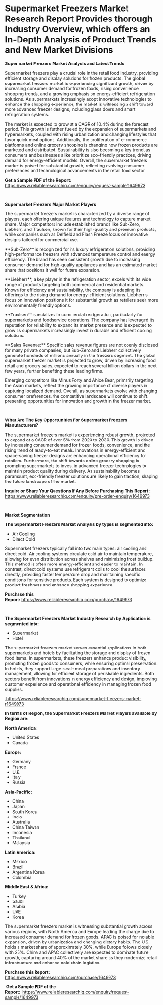 <p><h1>Supermarket Freezers Market Research Report Provides thorough Industry Overview, which offers an In-Depth Analysis of Product Trends and New Market Divisions</h1></p><p><strong>Supermarket Freezers Market Analysis and Latest Trends</strong></p>
<p><p>Supermarket freezers play a crucial role in the retail food industry, providing efficient storage and display solutions for frozen products. The global supermarket freezers market is experiencing significant growth, driven by increasing consumer demand for frozen foods, rising convenience shopping trends, and a growing emphasis on energy-efficient refrigeration solutions. As supermarkets increasingly adopt innovative technologies to enhance the shopping experience, the market is witnessing a shift toward more advanced freezer designs, including glass doors and smart refrigeration systems.</p><p>The market is expected to grow at a CAGR of 10.4% during the forecast period. This growth is further fueled by the expansion of supermarkets and hypermarkets, coupled with rising urbanization and changing lifestyles that favor quick meal options. Additionally, the proliferation of e-commerce platforms and online grocery shopping is changing how frozen products are marketed and distributed. Sustainability is also becoming a key trend, as consumers and businesses alike prioritize eco-friendly practices, driving demand for energy-efficient models. Overall, the supermarket freezers market is poised for substantial growth, reflecting evolving consumer preferences and technological advancements in the retail food sector.</p></p>
<p><strong>Get a Sample PDF of the Report:&nbsp;</strong> <a href="https://www.reliableresearchiq.com/enquiry/request-sample/1649973?utm_campaign=121&utm_medium=2&utm_source=Github&utm_content=ia&utm_term=16042025&utm_id=supermarket-freezers">https://www.reliableresearchiq.com/enquiry/request-sample/1649973</a></p>
<p>&nbsp;</p>
<p><strong>Supermarket Freezers Major Market Players</strong></p>
<p><p>The supermarket freezers market is characterized by a diverse range of players, each offering unique features and technology to capture market share. Major competitors include established brands like Sub-Zero, Liebherr, and Traulsen, known for their high-quality and premium products, while companies such as Delfield and Flash Freeze focus on innovative designs tailored for commercial use.</p><p>**Sub-Zero** is recognized for its luxury refrigeration solutions, providing high-performance freezers with advanced temperature control and energy efficiency. The brand has seen consistent growth due to increasing consumer demand for high-quality appliances and has an estimated market share that positions it well for future expansion.</p><p>**Liebherr**, a key player in the refrigeration sector, excels with its wide range of products targeting both commercial and residential markets. Known for efficiency and sustainability, the company is adapting its offerings to the rising demand for energy-efficient solutions. Liebherr's focus on innovation positions it for substantial growth as retailers seek more environmentally friendly options.</p><p>**Traulsen** specializes in commercial refrigeration, particularly for supermarkets and foodservice operations. The company has leveraged its reputation for reliability to expand its market presence and is expected to grow as supermarkets increasingly invest in durable and efficient cooling solutions.</p><p>**Sales Revenue:** Specific sales revenue figures are not openly disclosed for many private companies, but Sub-Zero and Liebherr collectively generate hundreds of millions annually in the freezers segment. The global supermarket freezer market is projected to grow, driven by increasing food retail and grocery sales, expected to reach several billion dollars in the next few years, further benefiting these leading firms.</p><p>Emerging competitors like Minus Forty and Ahice Bear, primarily targeting the Asian markets, reflect the growing importance of diverse players in capturing localized demand. Overall, as supermarkets evolve with changing consumer preferences, the competitive landscape will continue to shift, presenting opportunities for innovation and growth in the freezer market.</p></p>
<p>&nbsp;</p>
<p><strong>What Are The Key Opportunities For Supermarket Freezers Manufacturers?</strong></p>
<p><p>The supermarket freezers market is experiencing robust growth, projected to expand at a CAGR of over 5% from 2023 to 2030. This growth is driven by increasing consumer demand for frozen foods, convenience, and the rising trend of ready-to-eat meals. Innovations in energy-efficient and space-saving freezer designs are enhancing operational efficiency for retailers. Furthermore, the shift towards online grocery shopping is prompting supermarkets to invest in advanced freezer technologies to maintain product quality during delivery. As sustainability becomes paramount, eco-friendly freezer solutions are likely to gain traction, shaping the future landscape of the market.</p></p>
<p><strong>Inquire or Share Your Questions If Any Before Purchasing This Report:</strong> <a href="https://www.reliableresearchiq.com/enquiry/pre-order-enquiry/1649973?utm_campaign=121&utm_medium=2&utm_source=Github&utm_content=ia&utm_term=16042025&utm_id=supermarket-freezers">https://www.reliableresearchiq.com/enquiry/pre-order-enquiry/1649973</a></p>
<p>&nbsp;</p>
<p><strong>Market Segmentation</strong></p>
<p><strong>The Supermarket Freezers Market Analysis by types is segmented into:</strong></p>
<p><ul><li>Air Cooling</li><li>Direct Cold</li></ul></p>
<p><p>Supermarket freezers typically fall into two main types: air cooling and direct cold. Air cooling systems circulate cold air to maintain temperature, allowing for even distribution across shelves and minimizing frost buildup. This method is often more energy-efficient and easier to maintain. In contrast, direct cold systems use refrigerant coils to cool the surfaces directly, providing faster temperature drop and maintaining specific conditions for sensitive products. Each system is designed to optimize product freshness and enhance shopping experience.</p></p>
<p><strong>Purchase this Report:&nbsp;</strong><a href="https://www.reliableresearchiq.com/purchase/1649973?utm_campaign=121&utm_medium=2&utm_source=Github&utm_content=ia&utm_term=16042025&utm_id=supermarket-freezers">https://www.reliableresearchiq.com/purchase/1649973</a></p>
<p>&nbsp;</p>
<p><strong>The Supermarket Freezers Market Industry Research by Application is segmented into:</strong></p>
<p><ul><li>Supermarket</li><li>Hotel</li></ul></p>
<p><p>The supermarket freezers market serves essential applications in both supermarkets and hotels by facilitating the storage and display of frozen food items. In supermarkets, these freezers enhance product visibility, promoting frozen goods to consumers, while ensuring optimal preservation. In hotels, they support large-scale meal preparations and inventory management, allowing for efficient storage of perishable ingredients. Both sectors benefit from innovations in energy efficiency and design, improving customer experience and operational efficiency in managing frozen food supplies.</p></p>
<p><a href="https://www.reliableresearchiq.com/supermarket-freezers-market-r1649973?utm_campaign=121&utm_medium=2&utm_source=Github&utm_content=ia&utm_term=16042025&utm_id=supermarket-freezers">&nbsp;https://www.reliableresearchiq.com/supermarket-freezers-market-r1649973</a></p>
<p><strong>In terms of Region, the Supermarket Freezers Market Players available by Region are:</strong></p>
<p>
    <p> <strong> North America: </strong>
        <ul>
            <li>United States</li>
            <li>Canada</li>
        </ul>
        </p> 
    <p> <strong> Europe: </strong>
        <ul>
            <li>Germany</li>
            <li>France</li>
            <li>U.K.</li>
            <li>Italy</li>
            <li>Russia</li>
        </ul>
        </p> 
    <p> <strong> Asia-Pacific: </strong>
        <ul>
            <li>China</li>
            <li>Japan</li>
            <li>South Korea</li>
            <li>India</li>
            <li>Australia</li>
            <li>China Taiwan</li>
            <li>Indonesia</li>
            <li>Thailand</li>
            <li>Malaysia</li>
        </ul>
        </p> 
    <p> <strong> Latin America: </strong>
        <ul>
            <li>Mexico</li>
            <li>Brazil</li>
            <li>Argentina Korea</li>
            <li>Colombia</li>
        </ul>
        </p> 
    <p> <strong> Middle East & Africa: </strong>
        <ul>
            <li>Turkey</li>
            <li>Saudi</li>
            <li>Arabia</li>
            <li>UAE</li>
            <li>Korea</li>
        </ul>
    </p>
    </p>
<p><p>The supermarket freezers market is witnessing substantial growth across various regions, with North America and Europe leading the charge due to increased consumer demand for frozen goods. APAC is poised for notable expansion, driven by urbanization and changing dietary habits. The U.S. holds a market share of approximately 30%, while Europe follows closely with 25%. China and APAC collectively are expected to dominate future growth, capturing around 40% of the market share as they modernize retail infrastructure and enhance cold chain logistics.</p></p>
<p><strong>Purchase this Report: </strong><a href="https://www.reliableresearchiq.com/purchase/1649973?utm_campaign=121&utm_medium=2&utm_source=Github&utm_content=ia&utm_term=16042025&utm_id=supermarket-freezers">https://www.reliableresearchiq.com/purchase/1649973</a></p>
<p>&nbsp;<strong>Get a Sample PDF of the Report:&nbsp;&nbsp;</strong><a href="https://www.reliableresearchiq.com/enquiry/request-sample/1649973?utm_campaign=121&utm_medium=2&utm_source=Github&utm_content=ia&utm_term=16042025&utm_id=supermarket-freezers">https://www.reliableresearchiq.com/enquiry/request-sample/1649973</a></p>
<p><strong></strong></p>
<p><p></p><p></p><p></p></p>